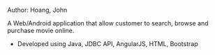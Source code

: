 Author: Hoang, John

A Web/Android application that allow customer to search, browse and purchase movie online.
- Developed using Java, JDBC API, AngularJS, HTML, Bootstrap
